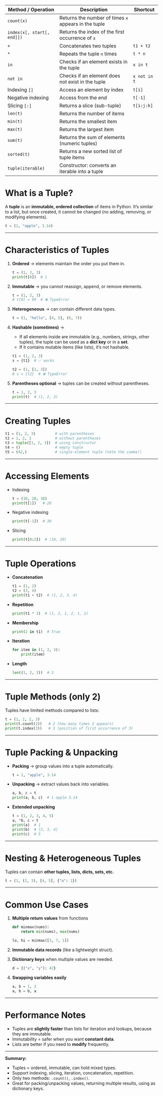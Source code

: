 

| Method / Operation         | Description                                          | Shortcut     |
| -------------------------- | ---------------------------------------------------- | ------------ |
| `count(x)`                 | Returns the number of times `x` appears in the tuple |              |
| `index(x[, start[, end]])` | Returns the index of the first occurrence of `x`     |              |
| `+`                        | Concatenates two tuples                              | `t1 + t2`    |
| `*`                        | Repeats the tuple `n` times                          | `t * n`      |
| `in`                       | Checks if an element exists in the tuple             | `x in t`     |
| `not in`                   | Checks if an element does not exist in the tuple     | `x not in t` |
| Indexing `[]`              | Access an element by index                           | `t[i]`       |
| Negative indexing          | Access from the end                                  | `t[-1]`      |
| Slicing `[:]`              | Returns a slice (sub-tuple)                          | `t[i:j:k]`   |
| `len(t)`                   | Returns the number of items                          |              |
| `min(t)`                   | Returns the smallest item                            |              |
| `max(t)`                   | Returns the largest item                             |              |
| `sum(t)`                   | Returns the sum of elements (numeric tuples)         |              |
| `sorted(t)`                | Returns a new sorted list of tuple items             |              |
| `tuple(iterable)`          | Constructor: converts an iterable into a tuple       |              |



# What is a Tuple?

A **tuple** is an **immutable, ordered collection** of items in Python. It’s similar to a list, but once created, it cannot be changed (no adding, removing, or modifying elements).

```python
t = (1, "apple", 3.14)
```

---

# Characteristics of Tuples

1. **Ordered** → elements maintain the order you put them in.

   ```python
   t = (1, 2, 3)
   print(t[0])  # 1
   ```

2. **Immutable** → you cannot reassign, append, or remove elements.

   ```python
   t = (1, 2, 3)
   # t[0] = 99  # ❌ TypeError
   ```

3. **Heterogeneous** → can contain different data types.

   ```python
   t = (1, "hello", [4, 5], (6, 7))
   ```

4. **Hashable (sometimes)** →

   * If all elements inside are immutable (e.g., numbers, strings, other tuples), the tuple can be used as a **dict key** or in a **set**.
   * If it contains mutable items (like lists), it’s not hashable.

   ```python
   t1 = (1, 2, 3)
   s = {t1}  # ✅ works

   t2 = (1, [2, 3])
   # s = {t2}  # ❌ TypeError
   ```

5. **Parentheses optional** → tuples can be created without parentheses.

   ```python
   t = 1, 2, 3
   print(t)  # (1, 2, 3)
   ```

---

# Creating Tuples

```python
t1 = (1, 2, 3)         # with parentheses
t2 = 1, 2, 3           # without parentheses
t3 = tuple([1, 2, 3])  # using constructor
t4 = ()                # empty tuple
t5 = (42,)             # single-element tuple (note the comma!)
```

---

# Accessing Elements

* Indexing

  ```python
  t = (10, 20, 30)
  print(t[1])   # 20
  ```
* Negative indexing

  ```python
  print(t[-1])  # 30
  ```
* Slicing

  ```python
  print(t[0:2])  # (10, 20)
  ```

---

# Tuple Operations

* **Concatenation**

  ```python
  t1 = (1, 2)
  t2 = (3, 4)
  print(t1 + t2)  # (1, 2, 3, 4)
  ```

* **Repetition**

  ```python
  print(t1 * 3)  # (1, 2, 1, 2, 1, 2)
  ```

* **Membership**

  ```python
  print(2 in t1)  # True
  ```

* **Iteration**

  ```python
  for item in (1, 2, 3):
      print(item)
  ```

* **Length**

  ```python
  len((1, 2, 3))  # 3
  ```

---

# Tuple Methods (only 2)

Tuples have limited methods compared to lists:

```python
t = (1, 2, 2, 3)
print(t.count(2))   # 2 (how many times 2 appears)
print(t.index(3))   # 3 (position of first occurrence of 3)
```

---

# Tuple Packing & Unpacking

* **Packing** → group values into a tuple automatically.

  ```python
  t = 1, "apple", 3.14
  ```

* **Unpacking** → extract values back into variables.

  ```python
  a, b, c = t
  print(a, b, c)  # 1 apple 3.14
  ```

* **Extended unpacking**

  ```python
  t = (1, 2, 3, 4, 5)
  a, *b, c = t
  print(a)  # 1
  print(b)  # [2, 3, 4]
  print(c)  # 5
  ```

---

# Nesting & Heterogeneous Tuples

Tuples can contain **other tuples, lists, dicts, sets, etc.**

```python
t = (1, (2, 3), [4, 5], {"a": 1})
```

---

#  Common Use Cases

1. **Multiple return values** from functions

   ```python
   def minmax(nums):
       return min(nums), max(nums)

   lo, hi = minmax([3, 7, 1])
   ```

2. **Immutable data records** (like a lightweight struct).

3. **Dictionary keys** when multiple values are needed.

   ```python
   d = {("x", "y"): 42}
   ```

4. **Swapping variables easily**

   ```python
   a, b = 1, 2
   a, b = b, a
   ```

---

# Performance Notes

* Tuples are **slightly faster** than lists for iteration and lookups, because they are immutable.
* Immutability = safer when you want **constant data**.
* Lists are better if you need to **modify** frequently.

---

 **Summary:**

* Tuples = ordered, immutable, can hold mixed types.
* Support indexing, slicing, iteration, concatenation, repetition.
* Only two methods: `.count()`, `.index()`.
* Great for packing/unpacking values, returning multiple results, using as dictionary keys.

